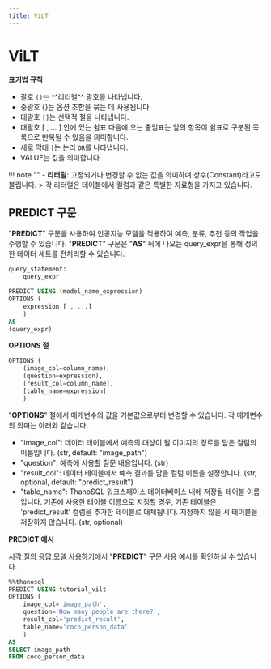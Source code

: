 ```yaml
---
title: ViLT
---
```


# __ViLT__

__표기법 규칙__

- 괄호 `()`는 ^^리터럴^^ 괄호를 나타냅니다.
- 중괄호 {}는 옵션 조합을 묶는 데 사용됩니다.
- 대괄호 `[]`는 선택적 절을 나타냅니다.
- 대괄호 [ , ... ] 안에 있는 쉼표 다음에 오는 줄임표는 앞의 항목이 쉼표로 구분된 
목록으로 반복될 수 있음을 의미합니다.
- 세로 막대 `|`는 논리 `OR`를 나타냅니다.
- VALUE는 값을 의미합니다.

!!! note ""
    - __리터럴__: 고정되거나 변경할 수 없는 값을 의미하며 상수(Constant)라고도 불립니다.
    > 각 리터럴은 테이블에서 컬럼과 같은 특별한 자료형을 가지고 있습니다.

## __PREDICT 구문__

"__PREDICT__" 구문을 사용하여 인공지능 모델을 적용하여 예측, 분류, 추천 등의 작업을 수행할 수 있습니다. "__PREDICT__" 구문은 "__AS__" 뒤에 나오는 query_expr을 통해 정의한 데이터 세트를 전처리할 수 있습니다.

```sql
query_statement:
    query_expr

PREDICT USING (model_name_expression)
OPTIONS (
    expression [ , ...]
    )
AS
(query_expr)
```

__OPTIONS 절__

```sql
OPTIONS (
    (image_col=column_name),
    (question=expression),
    [result_col=column_name],
    [table_name=expression]
    )
```

"__OPTIONS__" 절에서 매개변수의 값을 기본값으로부터 변경할 수 있습니다. 각 매개변수의 의미는 아래와 같습니다.

- "image_col": 데이터 테이블에서 예측의 대상이 될 이미지의 경로를 담은 컬럼의 이름입니다. (str, default: "image_path")
- "question": 예측에 사용할 질문 내용입니다. (str)
- "result_col": 데이터 테이블에서 예측 결과를 담을 컬럼 이름을 설정합니다. (str, optional, default: "predict_result")
- "table_name": ThanoSQL 워크스페이스 데이터베이스 내에 저장될 테이블 이름입니다. 기존에 사용한 테이블 이름으로 지정할 경우, 기존 테이블은 'predict_result' 컬럼을 추가한 테이블로 대체됩니다. 지정하지 않을 시 테이블을 저장하지 않습니다. (str, optional)

__PREDICT 예시__

[시각 질의 응답 모델 사용하기](/ko/tutorials/thanosql_ml/question_answering/visual_question_answering/)에서 "__PREDICT__" 구문 사용 예시를 확인하실 수 있습니다.

```sql
%%thanosql
PREDICT USING tutorial_vilt
OPTIONS (
    image_col='image_path',
    question='How many people are there?',
    result_col='predict_result',
    table_name='coco_person_data'
    )
AS
SELECT image_path
FROM coco_person_data
```